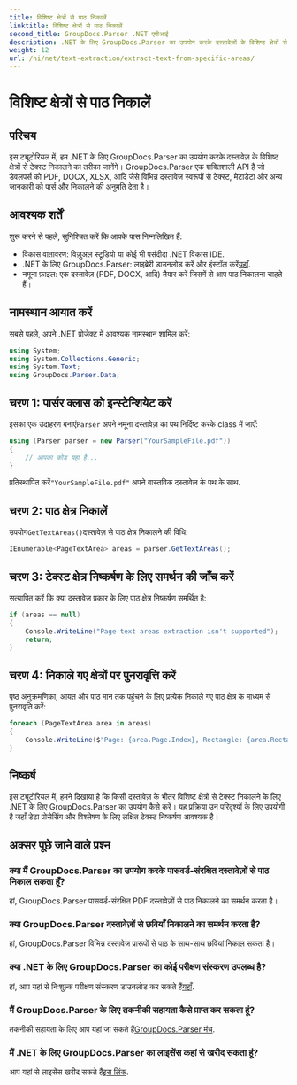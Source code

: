 ```yaml
---
title: विशिष्ट क्षेत्रों से पाठ निकालें
linktitle: विशिष्ट क्षेत्रों से पाठ निकालें
second_title: GroupDocs.Parser .NET एपीआई
description: .NET के लिए GroupDocs.Parser का उपयोग करके दस्तावेज़ों के विशिष्ट क्षेत्रों से टेक्स्ट निकालने का तरीका जानें। आसान चरण-दर-चरण मार्गदर्शिका।
weight: 12
url: /hi/net/text-extraction/extract-text-from-specific-areas/
---
```


# विशिष्ट क्षेत्रों से पाठ निकालें

## परिचय
इस ट्यूटोरियल में, हम .NET के लिए GroupDocs.Parser का उपयोग करके दस्तावेज़ के विशिष्ट क्षेत्रों से टेक्स्ट निकालने का तरीका जानेंगे। GroupDocs.Parser एक शक्तिशाली API है जो डेवलपर्स को PDF, DOCX, XLSX, आदि जैसे विभिन्न दस्तावेज़ स्वरूपों से टेक्स्ट, मेटाडेटा और अन्य जानकारी को पार्स और निकालने की अनुमति देता है।
## आवश्यक शर्तें
शुरू करने से पहले, सुनिश्चित करें कि आपके पास निम्नलिखित हैं:
- विकास वातावरण: विज़ुअल स्टूडियो या कोई भी पसंदीदा .NET विकास IDE.
-  .NET के लिए GroupDocs.Parser: लाइब्रेरी डाउनलोड करें और इंस्टॉल करें[यहाँ](https://releases.groupdocs.com/parser/net/).
- नमूना फ़ाइल: एक दस्तावेज़ (PDF, DOCX, आदि) तैयार करें जिसमें से आप पाठ निकालना चाहते हैं।

## नामस्थान आयात करें
सबसे पहले, अपने .NET प्रोजेक्ट में आवश्यक नामस्थान शामिल करें:
```csharp
using System;
using System.Collections.Generic;
using System.Text;
using GroupDocs.Parser.Data;
```
## चरण 1: पार्सर क्लास को इन्स्टेन्शियेट करें
 इसका एक उदाहरण बनाएं`Parser` अपने नमूना दस्तावेज़ का पथ निर्दिष्ट करके class में जाएँ:
```csharp
using (Parser parser = new Parser("YourSampleFile.pdf"))
{
    // आपका कोड यहां है...
}
```
 प्रतिस्थापित करें`"YourSampleFile.pdf"` अपने वास्तविक दस्तावेज़ के पथ के साथ.
## चरण 2: पाठ क्षेत्र निकालें
 उपयोग`GetTextAreas()`दस्तावेज़ से पाठ क्षेत्र निकालने की विधि:
```csharp
IEnumerable<PageTextArea> areas = parser.GetTextAreas();
```
## चरण 3: टेक्स्ट क्षेत्र निष्कर्षण के लिए समर्थन की जाँच करें
सत्यापित करें कि क्या दस्तावेज़ प्रकार के लिए पाठ क्षेत्र निष्कर्षण समर्थित है:
```csharp
if (areas == null)
{
    Console.WriteLine("Page text areas extraction isn't supported");
    return;
}
```
## चरण 4: निकाले गए क्षेत्रों पर पुनरावृत्ति करें
पृष्ठ अनुक्रमणिका, आयत और पाठ मान तक पहुंचने के लिए प्रत्येक निकाले गए पाठ क्षेत्र के माध्यम से पुनरावृति करें:
```csharp
foreach (PageTextArea area in areas)
{
    Console.WriteLine($"Page: {area.Page.Index}, Rectangle: {area.Rectangle}, Text: {area.Text}");
}
```

## निष्कर्ष
इस ट्यूटोरियल में, हमने दिखाया है कि किसी दस्तावेज़ के भीतर विशिष्ट क्षेत्रों से टेक्स्ट निकालने के लिए .NET के लिए GroupDocs.Parser का उपयोग कैसे करें। यह प्रक्रिया उन परिदृश्यों के लिए उपयोगी है जहाँ डेटा प्रोसेसिंग और विश्लेषण के लिए लक्षित टेक्स्ट निष्कर्षण आवश्यक है।

## अक्सर पूछे जाने वाले प्रश्न
### क्या मैं GroupDocs.Parser का उपयोग करके पासवर्ड-संरक्षित दस्तावेज़ों से पाठ निकाल सकता हूँ?
हां, GroupDocs.Parser पासवर्ड-संरक्षित PDF दस्तावेज़ों से पाठ निकालने का समर्थन करता है।
### क्या GroupDocs.Parser दस्तावेज़ों से छवियाँ निकालने का समर्थन करता है?
हां, GroupDocs.Parser विभिन्न दस्तावेज़ प्रारूपों से पाठ के साथ-साथ छवियां निकाल सकता है।
### क्या .NET के लिए GroupDocs.Parser का कोई परीक्षण संस्करण उपलब्ध है?
 हां, आप यहां से निःशुल्क परीक्षण संस्करण डाउनलोड कर सकते हैं[यहाँ](https://releases.groupdocs.com/).
### मैं GroupDocs.Parser के लिए तकनीकी सहायता कैसे प्राप्त कर सकता हूं?
 तकनीकी सहायता के लिए आप यहां जा सकते हैं[GroupDocs.Parser मंच](https://forum.groupdocs.com/c/parser/17).
### मैं .NET के लिए GroupDocs.Parser का लाइसेंस कहां से खरीद सकता हूं?
 आप यहां से लाइसेंस खरीद सकते हैं[इस लिंक](https://purchase.groupdocs.com/buy).